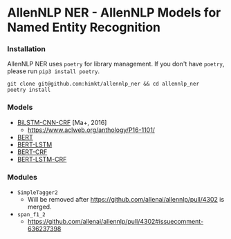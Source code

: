 # AllenNLP NER - AllenNLP Models for Named Entity Recognition

### Installation

AllenNLP NER uses `poetry` for library management.
If you don't have `poetry`, please run `pip3 install poetry`.

```
git clone git@github.com:himkt/allennlp_ner && cd allennlp_ner
poetry install
```

### Models

- [BiLSTM-CNN-CRF](./config/bilstm-cnn-crf.jsonnet) [Ma+, 2016]
  - https://www.aclweb.org/anthology/P16-1101/
- [BERT](./config/bert.jsonnet)
- [BERT-LSTM](./config/bert-lstm.jsonnet)
- [BERT-CRF](./config/bert-crf.jsonnet)
- [BERT-LSTM-CRF](./config/bert-lstm-crf.jsonnet)

### Modules

- `SimpleTagger2`
  - Will be removed after https://github.com/allenai/allennlp/pull/4302 is merged.
- `span_f1_2`
  - https://github.com/allenai/allennlp/pull/4302#issuecomment-636237398
